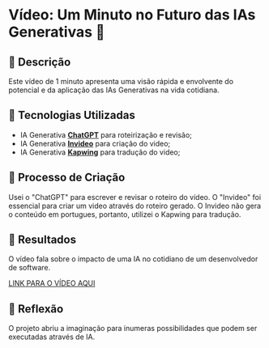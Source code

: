# Vídeo: Um Minuto no Futuro das IAs Generativas 🎥

## 📒 Descrição

Este vídeo de 1 minuto apresenta uma visão rápida e envolvente do potencial e da aplicação das IAs Generativas na vida cotidiana.

## 🤖 Tecnologias Utilizadas

- IA Generativa **[ChatGPT](https://chat.openai.com)** para roteirização e revisão;
- IA Generativa **[Invideo](https://ai.invideo.io/)** para criação do video;
- IA Generativa **[Kapwing](https://www.kapwing.com/)** para tradução do video;

## 🧐 Processo de Criação

Usei o "ChatGPT" para escrever e revisar o roteiro do vídeo.
O "Invideo" foi essencial para criar um video através do roteiro gerado.
O Invideo não gera o conteúdo em portugues, portanto, utilizei o Kapwing para tradução.

## 🚀 Resultados

O vídeo fala sobre o impacto de uma IA no cotidiano de um desenvolvedor de software.

[LINK PARA O VÍDEO AQUI](Untitled_Project_V1.mp4)

## 💭 Reflexão

O projeto abriu a imaginação para inumeras possibilidades que podem ser executadas através de IA.
